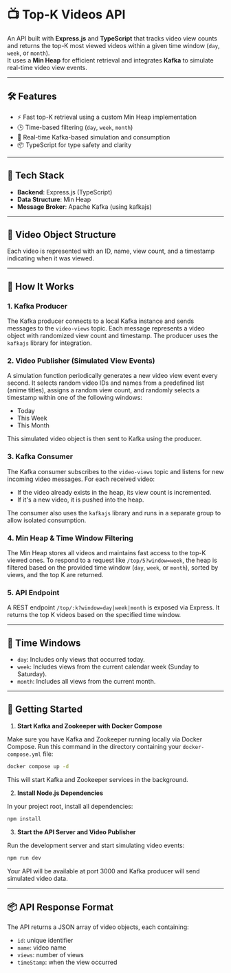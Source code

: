 # 📺 Top-K Videos API

An API built with **Express.js** and **TypeScript** that tracks video view counts and returns the top-K most viewed videos within a given time window (`day`, `week`, or `month`).  
It uses a **Min Heap** for efficient retrieval and integrates **Kafka** to simulate real-time video view events.

---

## 🛠️ Features

- ⚡ Fast top-K retrieval using a custom Min Heap implementation
- 🕒 Time-based filtering (`day`, `week`, `month`)
- 📡 Real-time Kafka-based simulation and consumption
- 📦 TypeScript for type safety and clarity

---

## 🧱 Tech Stack

- **Backend**: Express.js (TypeScript)
- **Data Structure**: Min Heap
- **Message Broker**: Apache Kafka (using kafkajs)

---

## 🧩 Video Object Structure

Each video is represented with an ID, name, view count, and a timestamp indicating when it was viewed.

---

## 🧠 How It Works

### 1. Kafka Producer

The Kafka producer connects to a local Kafka instance and sends messages to the `video-views` topic. Each message represents a video object with randomized view count and timestamp. The producer uses the `kafkajs` library for integration.

### 2. Video Publisher (Simulated View Events)

A simulation function periodically generates a new video view event every second. It selects random video IDs and names from a predefined list (anime titles), assigns a random view count, and randomly selects a timestamp within one of the following windows:

- Today
- This Week
- This Month

This simulated video object is then sent to Kafka using the producer.

### 3. Kafka Consumer

The Kafka consumer subscribes to the `video-views` topic and listens for new incoming video messages. For each received video:

- If the video already exists in the heap, its view count is incremented.
- If it's a new video, it is pushed into the heap.

The consumer also uses the `kafkajs` library and runs in a separate group to allow isolated consumption.

### 4. Min Heap & Time Window Filtering

The Min Heap stores all videos and maintains fast access to the top-K viewed ones. To respond to a request like `/top/5?window=week`, the heap is filtered based on the provided time window (`day`, `week`, or `month`), sorted by views, and the top K are returned.

### 5. API Endpoint

A REST endpoint `/top/:k?window=day|week|month` is exposed via Express. It returns the top K videos based on the specified time window.

---

## 🔁 Time Windows

- `day`: Includes only views that occurred today.
- `week`: Includes views from the current calendar week (Sunday to Saturday).
- `month`: Includes all views from the current month.

---

## 🚀 Getting Started

1. **Start Kafka and Zookeeper with Docker Compose**

Make sure you have Kafka and Zookeeper running locally via Docker Compose. Run this command in the directory containing your `docker-compose.yml` file:

```bash
docker compose up -d
```

This will start Kafka and Zookeeper services in the background.

2. **Install Node.js Dependencies**

In your project root, install all dependencies:

```bash
npm install
```

3. **Start the API Server and Video Publisher**

Run the development server and start simulating video events:

```bash
npm run dev
```

Your API will be available at port 3000 and Kafka producer will send simulated video data.

---

## 📦 API Response Format

The API returns a JSON array of video objects, each containing:

- `id`: unique identifier
- `name`: video name
- `views`: number of views
- `timeStamp`: when the view occurred
